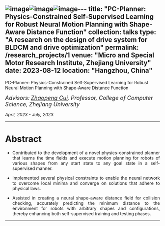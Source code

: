 ![image](https://github.com/user-attachments/assets/036854c5-c6c6-4175-8901-b8adbd8248fe)![image](https://github.com/user-attachments/assets/3f13b376-5274-4299-8a82-a658325e176d)![image](https://github.com/user-attachments/assets/d58efe76-fd82-40ef-bbfe-3e542301b285)---
title: "PC-Planner: Physics-Constrained Self-Supervised Learning for Robust Neural Motion Planning with Shape-Aware Distance Function"
collection: talks
type: "A research on the design of drive system for BLDCM and drive optimization"
permalink: /research_projects/1
venue: "Micro and Special Motor Research Institute, Zhejiang University"
date: 2023-08-12
location: "Hangzhou, China"
---
PC-Planner: Physics-Constrained Self-Supervised Learning for Robust Neural Motion Planning with Shape-Aware Distance Function

*<font size=4>Advisors:</font> [<font size=4>Zhaopeng Cui</font>](https://zhpcui.github.io/)<font size=4>, Professor, College of Computer Science, Zhejiang University</font>*   

*April, 2023 - July, 2023.*  

- - -  

Abstract
===  

- <p style = "text-align:justify; text-justify:inter-ideograph;"> Contributed to the development of a novel physics-constrained planner that learns the time fields and execute motion planning for robots of various shapes from any start state to any goal state in a self-supervised manner.</p>
- <p style = "text-align:justify; text-justify:inter-ideograph;"> Implemented several physical constraints to enable the neural network to overcome local minima and converge on solutions that adhere to physical laws.</p>
- <p style = "text-align:justify; text-justify:inter-ideograph;"> Assisted in creating a neural shape-aware distance field for collision checking, accurately predicting the minimum distance to the environment for robots with arbitrary shapes and configurations, thereby enhancing both self-supervised training and testing phases.</p>  
  
- - -  
